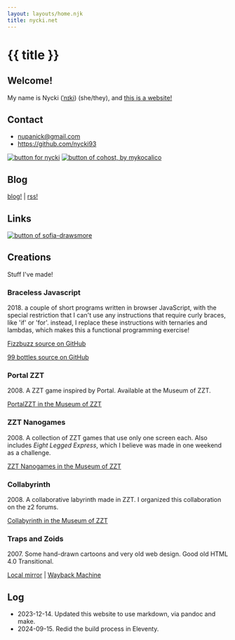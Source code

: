 ```yaml
---
layout: layouts/home.njk
title: nycki.net
---
```

# {{ title }}

## Welcome!

My name is Nycki ([ˈnɪki](http://ipa-reader.xyz/?text=%CB%88n%C9%AAki)) (she/they), and [this is a website!](http://hrwiki.org/wiki/First_Time_Here%3F)

## Contact

- <nupanick@gmail.com>
- <https://github.com/nycki93>

[![button for nycki](/a/88x13-nycki-r2.png)](https://nycki.net)
[![button of cohost, by mykocalico](/a/88x13-cohost-mykocalico.png)](https://cohost.org/nycki)

## Blog

[blog!](/blog) | [rss!](/blog/feed.xml)

## Links

[![button of sofia-drawsmore](/a/88x31-sofia.png)](https://sofiadrawsmore.neocities.org/)

## Creations

Stuff I've made!

### Braceless Javascript
2018\. a couple of short programs written in browser JavaScript, with the special restriction that I can't use any instructions that require curly braces, like 'if' or 'for'. instead, I replace these instructions with ternaries and lambdas, which makes this a functional programming exercise!

[Fizzbuzz source on GitHub](https://github.com/nycki93/braceless-javascript/blob/master/fizzbuzz.html)

[99 bottles source on GitHub](https://github.com/nycki93/braceless-javascript/blob/master/bottles.html)

### Portal ZZT

2008\. A ZZT game inspired by Portal. Available at the Museum of ZZT.

[PortalZZT in the Museum of ZZT](https://museumofzzt.com/file/p/PortalZZT_v0_5.zip)

### ZZT Nanogames

2008\. A collection of ZZT games that use only one screen each. Also includes _Eight Legged Express_, which I believe was made in one weekend as a challenge.

[ZZT Nanogames in the Museum of ZZT](https://museumofzzt.com/file/n/nanopack01.zip)

### Collabyrinth

2008\. A collaborative labyrinth made in ZZT. I organized this collaboration on the z2 forums.

[Collabyrinth in the Museum of ZZT](https://museumofzzt.com/file/c/clbrnth1.zip)

### Traps and Zoids

2007\. Some hand-drawn cartoons and very old web design. Good old HTML 4.0 Transitional.

[Local mirror](/2007) | [Wayback Machine](https://web.archive.org/web/20071101001849/http://nick.lamicela.org/)

## Log

- 2023-12-14. Updated this website to use markdown, via pandoc and make.
- 2024-09-15. Redid the build process in Eleventy.
